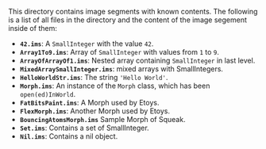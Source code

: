 This directory contains image segments with known contents. The following is a list of all files in the directory and the content of the image segement inside of them:

* **`42.ims`**: A `SmallInteger` with the value `42`.
* **`Array1To9.ims`**: Array of `SmallInteger` with values from `1` to `9`.
* **`ArrayOfArrayOf1.ims`**: Nested array containing `SmallInteger` in last level.
* **`MixedArraySmallInteger.ims`**: mixed arrays with SmallIntegers.
* **`HelloWorldStr.ims`**: The string `'Hello World'`.
* **`Morph.ims`**: An instance of the `Morph` class, which has been `open(ed)InWorld`.
* **`FatBitsPaint.ims`**: A Morph used by Etoys.
* **`FlexMorph.ims`**: Another Morph used by Etoys.
* **`BouncingAtomsMorph.ims`** Sample Morph of Squeak.
* **`Set.ims`**: Contains a set of SmallInteger.
* **`Nil.ims`**: Contains a nil object.
